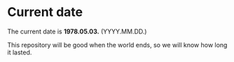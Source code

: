 # Current date

The current date is **1978.05.03.** (YYYY.MM.DD.)

This repository will be good when the world ends, so we will know how long it lasted.